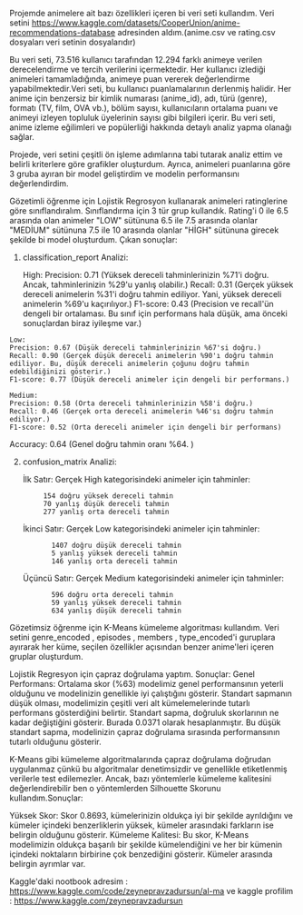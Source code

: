 Projemde animelere ait bazı  özellikleri içeren bi veri seti kullandım. Veri setini https://www.kaggle.com/datasets/CooperUnion/anime-recommendations-database 
adresinden aldım.(anime.csv ve rating.csv dosyaları veri setinin dosyalarıdır)

Bu veri seti, 73.516 kullanıcı tarafından 12.294 farklı animeye verilen derecelendirme ve tercih verilerini içermektedir. 
Her kullanıcı izlediği animeleri tamamladığında, animeye puan vererek değerlendirme yapabilmektedir.Veri seti, bu kullanıcı puanlamalarının derlenmiş halidir.
Her anime için benzersiz bir kimlik numarası (anime_id), adı, türü (genre), formatı (TV, film, OVA vb.), bölüm sayısı, kullanıcıların ortalama puanı 
ve animeyi izleyen topluluk üyelerinin sayısı gibi bilgileri içerir. Bu veri seti, anime izleme eğilimleri ve popülerliği hakkında detaylı analiz yapma olanağı sağlar.

Projede, veri setini çeşitli ön işleme adımlarına tabi tutarak analiz ettim ve belirli kriterlere göre grafikler oluşturdum. 
Ayrıca, animeleri puanlarına göre 3 gruba ayıran bir model geliştirdim ve modelin performansını değerlendirdim.

Gözetimli öğrenme için Lojistik Regrosyon kullanarak animeleri ratinglerine göre sınıflandıralım. Sınıflandırma için 3 tür grup kullandık. Rating'i 0 ile 6.5 arasında olan animeler "LOW" sütünuna 6.5 ile 7.5 arasında olanlar "MEDİUM" sütünuna 7.5 ile 10 arasında olanlar "HİGH" sütünuna girecek şekilde bi model oluşturdum.
Çıkan sonuçlar:

  1. classification_report Analizi:

     High:
     Precision: 0.71 (Yüksek dereceli tahminlerinizin %71'i doğru. Ancak, tahminlerinizin %29'u yanlış olabilir.)
     Recall: 0.31 (Gerçek yüksek dereceli animelerin %31'i doğru tahmin ediliyor. Yani, yüksek dereceli animelerin %69'u kaçırılıyor.)
     F1-score: 0.43 (Precision ve recall'ün dengeli bir ortalaması. Bu sınıf için performans hala düşük, ama önceki sonuçlardan biraz iyileşme var.)
     
    Low:
    Precision: 0.67 (Düşük dereceli tahminlerinizin %67'si doğru.)
    Recall: 0.90 (Gerçek düşük dereceli animelerin %90'ı doğru tahmin ediliyor. Bu, düşük dereceli animelerin çoğunu doğru tahmin edebildiğinizi gösterir.)
    F1-score: 0.77 (Düşük dereceli animeler için dengeli bir performans.)
    
    Medium:
    Precision: 0.58 (Orta dereceli tahminlerinizin %58'i doğru.)
    Recall: 0.46 (Gerçek orta dereceli animelerin %46'sı doğru tahmin ediliyor.)
    F1-score: 0.52 (Orta dereceli animeler için dengeli bir performans)

 Accuracy: 0.64 (Genel doğru tahmin oranı %64. )
 
 2. confusion_matrix Analizi:
    
    İlk Satır: Gerçek High kategorisindeki animeler için tahminler:
   
             154 doğru yüksek dereceli tahmin
             70 yanlış düşük dereceli tahmin
             277 yanlış orta dereceli tahmin
             
    İkinci Satır: Gerçek Low kategorisindeki animeler için tahminler:
  
               1407 doğru düşük dereceli tahmin
               5 yanlış yüksek dereceli tahmin
               146 yanlış orta dereceli tahmin
               
    Üçüncü Satır: Gerçek Medium kategorisindeki animeler için tahminler:
  
               596 doğru orta dereceli tahmin
               59 yanlış yüksek dereceli tahmin
               634 yanlış düşük dereceli tahmin

Gözetimsiz öğrenme için K-Means kümeleme algoritması kullandım. Veri setini genre_encoded , episodes , members , type_encoded'i guruplara ayırarak her küme, seçilen özellikler açısından benzer anime'leri içeren gruplar oluşturdum.

Lojistik Regresyon  için çapraz doğrulama yaptım. Sonuçlar:
     Genel Performans: Ortalama skor (%63) modelimiz genel performansının yeterli olduğunu ve modelinizin genellikle iyi çalıştığını gösterir. Standart sapmanın düşük 
     olması, modelimizin çeşitli veri alt kümelemelerinde tutarlı performans gösterdiğini belirtir.
     Standart sapma, doğruluk skorlarının ne kadar değiştiğini gösterir. Burada 0.0371 olarak hesaplanmıştır. Bu düşük standart sapma, modelinizin çapraz doğrulama 
     sırasında performansının tutarlı olduğunu gösterir.


K-Means gibi kümeleme algoritmalarında çapraz doğrulama doğrudan uygulanmaz çünkü bu algoritmalar denetimsizdir ve genellikle etiketlenmiş verilerle test edilemezler. Ancak, bazı yöntemlerle kümeleme kalitesini değerlendirebilir ben o yöntemlerden Silhouette Skorunu kullandım.Sonuçlar:
   
   Yüksek Skor: Skor 0.8693, kümelerinizin oldukça iyi bir şekilde ayrıldığını ve kümeler içindeki benzerliklerin yüksek, kümeler arasındaki farkların ise belirgin 
   olduğunu gösterir.
   Kümeleme Kalitesi: Bu skor, K-Means modelimizin oldukça başarılı bir şekilde kümelendiğini ve her bir kümenin içindeki noktaların birbirine çok benzediğini 
   gösterir. Kümeler arasında belirgin ayrımlar var.



   Kaggle'daki nootbook adresim : https://www.kaggle.com/code/zeynepravzadursun/al-ma ve kaggle profilim : https://www.kaggle.com/zeynepravzadursun
  


